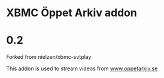 # XBMC Öppet Arkiv addon
# 0.2
Forked from nielzen/xbmc-svtplay

This addon is used to stream videos from www.oppetarkiv.se

